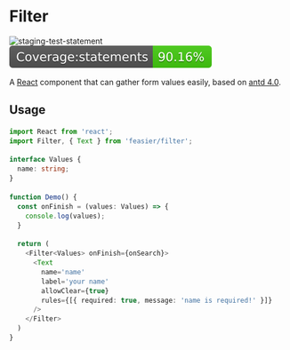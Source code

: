 # Filter

![staging-test-statement][staging-test-statement] ![coverage-statement][coverage-statement]

A [React][react] component that can gather form values easily, based on [antd 4.0][antd].

[staging-test-statement]: https://github.com/feasier/useFilter/actions/workflows/main.yml/badge.svg?branch=staging 'badge link'

[react]: https://reactjs.org 'react'

[antd]: https://ant.design 'ant design'

[coverage-statement]: ./badges/badge-statements.svg

## Usage

```typescript jsx
import React from 'react';
import Filter, { Text } from 'feasier/filter';

interface Values {
  name: string;
}

function Demo() {
  const onFinish = (values: Values) => {
    console.log(values);
  }

  return (
    <Filter<Values> onFinish={onSearch}>
      <Text
        name='name'
        label='your name'
        allowClear={true}
        rules={[{ required: true, message: 'name is required!' }]}
      />
    </Filter>
  )
}
```
